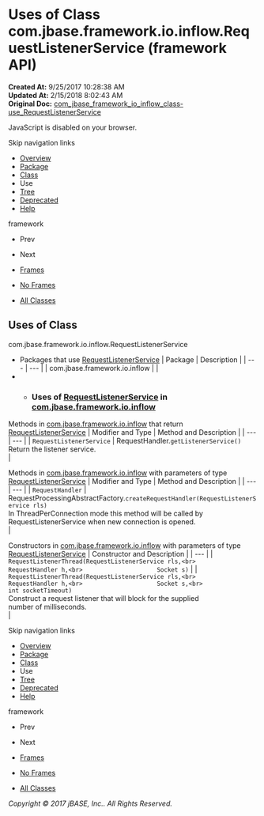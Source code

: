 # Uses of Class com.jbase.framework.io.inflow.RequestListenerService (framework   API)

**Created At:** 9/25/2017 10:28:38 AM  
**Updated At:** 2/15/2018 8:02:43 AM  
**Original Doc:** [com_jbase_framework_io_inflow_class-use_RequestListenerService](https://docs.jbase.com/39227-class-use/com_jbase_framework_io_inflow_class-use_RequestListenerService)  

<!--<br>    try {<br>        if (location.href.indexOf('is-external=true') == -1) {<br>            parent.document.title="Uses of Class com.jbase.framework.io.inflow.RequestListenerService (framework   API)";<br>        }<br>    }<br>    catch(err) {<br>    }<br>//-->
JavaScript is disabled on your browser.

Skip navigation links

- [Overview](../../../../../../overview-summary.html)
- [Package](./../../com.jbase.framework.io.inflow-%28framework---api%29)
- [Class](./../../requestlistenerservice-%28framework---api%29 "class in com.jbase.framework.io.inflow")
- Use
- [Tree](./../../com.jbase.framework.io.inflow-class-hierarchy-%28framework---api%29)
- [Deprecated](../../../../../../deprecated-list.html)
- [Help](../../../../../../help-doc.html)


framework <br>

- Prev
- Next


- [Frames](./.)
- [No Frames](./.)


- [All Classes](../../../../../../allclasses-noframe.html)


<!--<br>  allClassesLink = document.getElementById("allclasses\_navbar\_top");<br>  if(window==top) {<br>    allClassesLink.style.display = "block";<br>  }<br>  else {<br>    allClassesLink.style.display = "none";<br>  }<br>  //-->

## Uses of Class
com.jbase.framework.io.inflow.RequestListenerService

- Packages that use [RequestListenerService](./../../requestlistenerservice-%28framework---api%29 "class in com.jbase.framework.io.inflow") | Package | Description |
| --- | --- |
| com.jbase.framework.io.inflow |   |
- - ### Uses of [RequestListenerService](./../../requestlistenerservice-%28framework---api%29 "class in com.jbase.framework.io.inflow") in [com.jbase.framework.io.inflow](./../../com.jbase.framework.io.inflow-%28framework---api%29)


Methods in [com.jbase.framework.io.inflow](./../../com.jbase.framework.io.inflow-%28framework---api%29) that return [RequestListenerService](./../../requestlistenerservice-%28framework---api%29 "class in com.jbase.framework.io.inflow") | Modifier and Type | Method and Description |
| --- | --- |
| `RequestListenerService` | RequestHandler.`getListenerService()`<br>Return the listener service.<br> |



Methods in [com.jbase.framework.io.inflow](./../../com.jbase.framework.io.inflow-%28framework---api%29) with parameters of type [RequestListenerService](./../../requestlistenerservice-%28framework---api%29 "class in com.jbase.framework.io.inflow") | Modifier and Type | Method and Description |
| --- | --- |
| `RequestHandler` | RequestProcessingAbstractFactory.`createRequestHandler(RequestListenerService rls)`<br>In ThreadPerConnection mode this method will be called by<br> RequestListenerService when new connection is opened.<br> |



Constructors in [com.jbase.framework.io.inflow](./../../com.jbase.framework.io.inflow-%28framework---api%29) with parameters of type [RequestListenerService](./../../requestlistenerservice-%28framework---api%29 "class in com.jbase.framework.io.inflow") | Constructor and Description |
| --- |
| `RequestListenerThread(RequestListenerService rls,<br>                     RequestHandler h,<br>                     Socket s)`  |
| `RequestListenerThread(RequestListenerService rls,<br>                     RequestHandler h,<br>                     Socket s,<br>                     int socketTimeout)`<br>Construct a request listener that will block for the supplied<br> number of milliseconds.<br> |

Skip navigation links

- [Overview](../../../../../../overview-summary.html)
- [Package](./../../com.jbase.framework.io.inflow-%28framework---api%29)
- [Class](./../../requestlistenerservice-%28framework---api%29 "class in com.jbase.framework.io.inflow")
- Use
- [Tree](./../../com.jbase.framework.io.inflow-class-hierarchy-%28framework---api%29)
- [Deprecated](../../../../../../deprecated-list.html)
- [Help](../../../../../../help-doc.html)


framework <br>

- Prev
- Next


- [Frames](./.)
- [No Frames](./.)


- [All Classes](../../../../../../allclasses-noframe.html)


<!--<br>  allClassesLink = document.getElementById("allclasses\_navbar\_bottom");<br>  if(window==top) {<br>    allClassesLink.style.display = "block";<br>  }<br>  else {<br>    allClassesLink.style.display = "none";<br>  }<br>  //-->

*Copyright © 2017 jBASE, Inc.. All Rights Reserved.*

